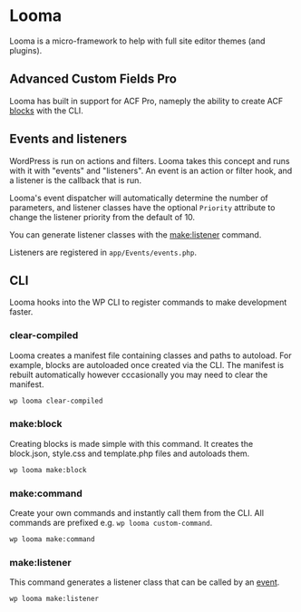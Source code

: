 # Looma

Looma is a micro-framework to help with full site editor themes (and plugins).

## Advanced Custom Fields Pro

Looma has built in support for ACF Pro, nameply the ability to create ACF [blocks](#makeblock) with the CLI.

## Events and listeners

WordPress is run on actions and filters. Looma takes this concept and runs with it with "events" and "listeners". An event is an action or filter hook, and a listener is the callback that is run.

Looma's event dispatcher will automatically determine the number of parameters, and listener classes have the optional `Priority` attribute to change the listener priority from the default of 10.

You can generate listener classes with the [make:listener](#makelistener) command.

Listeners are registered in `app/Events/events.php`.

## CLI

Looma hooks into the WP CLI to register commands to make development faster.

### clear-compiled

Looma creates a manifest file containing classes and paths to autoload. For example, blocks are autoloaded once created via the CLI. The manifest is rebuilt automatically however cccasionally you may need to clear the manifest.

```bash
wp looma clear-compiled
```

### make:block

Creating blocks is made simple with this command. It creates the block.json, style.css and template.php files and autoloads them.

```bash
wp looma make:block
```

### make:command

Create your own commands and instantly call them from the CLI. All commands are prefixed e.g. `wp looma custom-command`.

```bash
wp looma make:command
```

### make:listener

This command generates a listener class that can be called by an [event](#events-and-listeners).

```bash
wp looma make:listener
```
